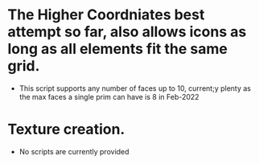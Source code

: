 

# The Higher Coordniates best attempt so far, also allows icons as long as all elements fit the same grid.
  - This script supports any number of faces up to 10, current;y plenty as the max faces a single prim can have is 8 in Feb-2022

# Texture creation.
  - No scripts are currently provided
